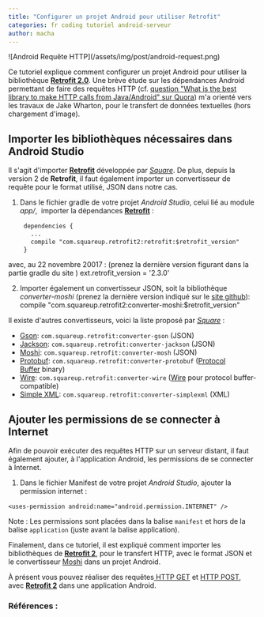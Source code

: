```yaml
---
title: "Configurer un projet Android pour utiliser Retrofit"
categories: fr coding tutoriel android-serveur
author: macha
---
```


<div class="text-center lead" markdown="1">
  ![Android Requête HTTP](/assets/img/post/android-request.png)
</div>

Ce tutoriel explique comment configurer un projet Android pour utiliser la
bibliothèque [**Retrofit 2.0**][Retrofit]. Une brève étude
sur les dépendances Android permettant de faire des requêtes HTTP (cf.
[question "What is the best library to make HTTP calls from Java/Android" sur Quora][Quora])
m'a orienté vers les travaux de Jake Wharton, pour le transfert de données textuelles (hors chargement d'image).

<!--more-->

## Importer les bibliothèques nécessaires dans Android Studio

Il s'agit d'importer [**Retrofit**][Retrofit] développée par [_Square_][Square]. De plus, depuis la version 2 de **Retrofit**, il faut également importer un convertisseur de requête pour le format utilisé, JSON dans notre cas.

  1. Dans le fichier gradle de votre projet _Android Studio_, celui lié au module _app/_,  importer la dépendances [**Retrofit**][Retrofit] :

          dependencies {
            ...
            compile "com.squareup.retrofit2:retrofit:$retrofit_version"
          }
  avec, au 22 novembre 20017 : (prenez la dernière version figurant dans la partie gradle du site )
          ext.retrofit_version = '2.3.0'

  2. Importer également un convertisseur JSON, soit la bibliothèque _converter-moshi_ (prenez la dernière version indiqué sur le [site github][Moshi]):
          compile "com.squareup.retrofit2:converter-moshi:$retrofit_version"

Il existe d'autres convertisseurs, voici la liste proposé par [_Square_][Square] :

  * [Gson](https://github.com/google/gson): `com.squareup.retrofit:converter-gson` (JSON)
  * [Jackson](http://wiki.fasterxml.com/JacksonHome): `com.squareup.retrofit:converter-jackson` (JSON)
  * [Moshi](https://github.com/square/moshi/): `com.squareup.retrofit:converter-mosh` (JSON)
  * [Protobuf](https://developers.google.com/protocol-buffers/): `com.squareup.retrofit:converter-protobuf` ([Protocol Buffer](https://developers.google.com/protocol-buffers/) binary)
  * [Wire](https://github.com/square/wire): `com.squareup.retrofit:converter-wire` ([Wire](https://github.com/square/wire) pour protocol buffer-compatible)
  * [Simple XML](http://simple.sourceforge.net/): `com.squareup.retrofit:converter-simplexml` (XML)
 
## Ajouter les permissions de se connecter à Internet

Afin de pouvoir exécuter des requêtes HTTP sur un serveur distant, il faut également ajouter, à l'application Android, les permissions de se connecter à Internet.

  1. Dans le fichier Manifest de votre projet _Android Studio_, ajouter
  la permission internet :

    <uses-permission android:name="android.permission.INTERNET" />

Note : Les permissions sont placées dans la balise `manifest` et hors de la balise `application` (juste avant la balise application).

Finalement, dans ce tutoriel, il est expliqué comment importer les bibliothèques de **[Retrofit 2][Retrofit]**, pour le transfert HTTP, avec le format JSON et le convertisseur [Moshi][Moshi] dans un projet Android.

À présent vous pouvez réaliser des requêtes[ HTTP GET](requete-http-get-retrofit-android/) et [HTTP POST](http://www.machada.fr/requete-http-post-retrofit-android/), avec **[Retrofit 2][Retrofit]** dans une application Android.

### <i class="fa fa-globe" aria-hiden="true"></i> Références :

[Retrofit]: http://square.github.io/retrofit/
[Square]: http://square.github.io
[Quora]: https://www.quora.com/What-is-the-best-library-to-make-HTTP-calls-from-Java-Android
[Moshi]: https://github.com/square/moshi
[Get]: https://www.chillcoding.com/blog/2017/03/14/requete-http-get-retrofit-android/
[Post]: https://www.chillcoding.com/blog/2015/11/16/requete-http-post-retrofit-android/

